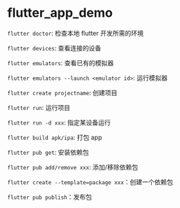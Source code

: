 # flutter_app_demo

`flutter doctor`: 检查本地 flutter 开发所需的环境

`flutter devices`: 查看连接的设备

`flutter emulators`: 查看已有的模拟器

`flutter emulators --launch <emulator id>`: 运行模拟器

`flutter create projectname`: 创建项目

`flutter run`: 运行项目

`flutter run -d xxx`: 指定某设备运行

`flutter build apk/ipa`: 打包 app

`flutter pub get`: 安装依赖包

`flutter pub add/remove xxx`: 添加/移除依赖包

`flutter create --template=package xxx`：创建一个依赖包

`flutter pub publish`：发布包
